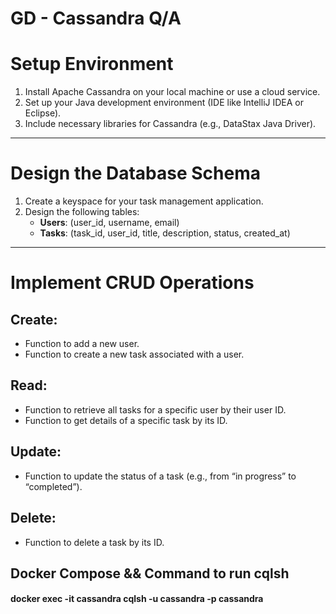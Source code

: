 # GD - Cassandra Q/A

# Setup Environment

1. Install Apache Cassandra on your local machine or use a cloud service.
2. Set up your Java development environment (IDE like IntelliJ IDEA or Eclipse).
3. Include necessary libraries for Cassandra (e.g., DataStax Java Driver).

---

# Design the Database Schema

1. Create a keyspace for your task management application.
2. Design the following tables:
    - **Users**: (user_id, username, email)
    - **Tasks**: (task_id, user_id, title, description, status, created_at)

---

# Implement CRUD Operations

## Create:
- Function to add a new user.
- Function to create a new task associated with a user.

## Read:
- Function to retrieve all tasks for a specific user by their user ID.
- Function to get details of a specific task by its ID.

## Update:
- Function to update the status of a task (e.g., from “in progress” to “completed”).

## Delete:
- Function to delete a task by its ID.

## Docker Compose && Command to run cqlsh
#### docker exec -it cassandra cqlsh -u cassandra -p cassandra

